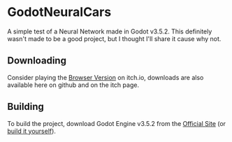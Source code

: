 # GodotNeuralCars
A simple test of a Neural Network made in Godot v3.5.2.
This definitely wasn't made to be a good project, but I thought I'll share it cause why not.
## Downloading
Consider playing the [Browser Version](https://gopherdev.itch.io/2d-car-evolution) on itch.io, downloads are also available here on github and on the itch page.
## Building
To build the project, download Godot Engine v3.5.2 from the [Official Site](https://godotengine.org/) (or [build it yourself](https://github.com/godotengine/godot)).
